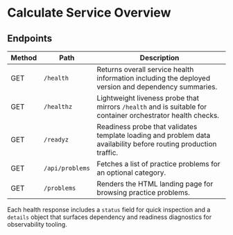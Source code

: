 # Calculate Service Overview

## Endpoints

| Method | Path         | Description |
|--------|--------------|-------------|
| GET    | `/health`    | Returns overall service health information including the deployed version and dependency summaries. |
| GET    | `/healthz`   | Lightweight liveness probe that mirrors `/health` and is suitable for container orchestrator health checks. |
| GET    | `/readyz`    | Readiness probe that validates template loading and problem data availability before routing production traffic. |
| GET    | `/api/problems` | Fetches a list of practice problems for an optional category. |
| GET    | `/problems`  | Renders the HTML landing page for browsing practice problems. |

Each health response includes a `status` field for quick inspection and a `details` object that surfaces dependency and readiness diagnostics for observability tooling.
